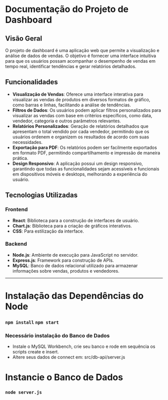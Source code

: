 # Documentação do Projeto de Dashboard

## Visão Geral
O projeto de dashboard é uma aplicação web que permite a visualização e análise de dados de vendas. O objetivo é fornecer uma interface intuitiva para que os usuários possam acompanhar o desempenho de vendas em tempo real, identificar tendências e gerar relatórios detalhados.

## Funcionalidades

- **Visualização de Vendas**: Oferece uma interface interativa para visualizar as vendas de produtos em diversos formatos de gráfico, como barras e linhas, facilitando a análise de tendências.
- **Filtros de Dados**: Os usuários podem aplicar filtros personalizados para visualizar as vendas com base em critérios específicos, como data, vendedor, categoria e outros parâmetros relevantes.
- **Relatórios Personalizados**: Geração de relatórios detalhados que apresentam o total vendido por cada vendedor, permitindo que os usuários ordenem e organizem os resultados de acordo com suas necessidades.
- **Exportação para PDF**: Os relatórios podem ser facilmente exportados em formato PDF, permitindo compartilhamento e impressão de maneira prática.
- **Design Responsivo**: A aplicação possui um design responsivo, garantindo que todas as funcionalidades sejam acessíveis e funcionais em dispositivos móveis e desktops, melhorando a experiência do usuário.


## Tecnologias Utilizadas

### Frontend
- **React**: Biblioteca para a construção de interfaces de usuário.
- **Chart.js**: Biblioteca para a criação de gráficos interativos.
- **CSS**: Para estilização da interface.

### Backend
- **Node.js**: Ambiente de execução para JavaScript no servidor.
- **Express.js**: Framework para construção de APIs.
- **MySQL**: Banco de dados relacional utilizado para armazenar informações sobre vendas, produtos e vendedores.

-----------------------------------------
# Instalação das Dependências do Node
### `npm install` `npm start`

### Necessário instalação do Banco de Dados
- Instale o MySQL Workbench, crie seu banco e rode em sequência os scripts create e insert.
- Altere seus dados de connect em: src/db-api/server.js

# Instancie o Banco de Dados
### `node server.js`
